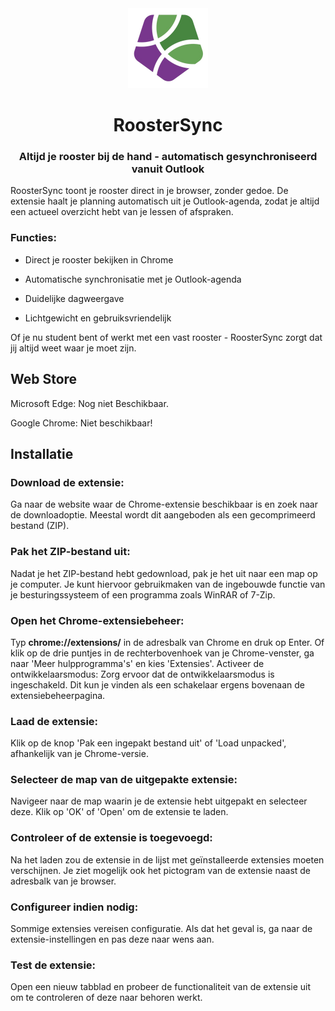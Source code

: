 <div align="center">
    <img src="https://github.com/Daavje/HWC-Extensie/blob/main/HWC%20Extension/images/128.png?raw=true"/>
    <h1>RoosterSync</h1>
    <h3>Altijd je rooster bij de hand - automatisch gesynchroniseerd vanuit Outlook</h3>
</div>

RoosterSync toont je rooster direct in je browser, zonder gedoe. De extensie haalt je planning automatisch uit je Outlook-agenda, zodat je altijd een actueel overzicht hebt van je lessen of afspraken.

### Functies:

- Direct je rooster bekijken in Chrome

- Automatische synchronisatie met je Outlook-agenda

- Duidelijke dagweergave

- Lichtgewicht en gebruiksvriendelijk

Of je nu student bent of werkt met een vast rooster - RoosterSync zorgt dat jij altijd weet waar je moet zijn.

## Web Store
Microsoft Edge:    Nog niet Beschikbaar.

Google Chrome:     Niet beschikbaar!
## Installatie
### Download de extensie:
Ga naar de website waar de Chrome-extensie beschikbaar is en zoek naar de downloadoptie. Meestal wordt dit aangeboden als een gecomprimeerd bestand (ZIP).

### Pak het ZIP-bestand uit:
Nadat je het ZIP-bestand hebt gedownload, pak je het uit naar een map op je computer. Je kunt hiervoor gebruikmaken van de ingebouwde functie van je besturingssysteem of een programma zoals WinRAR of 7-Zip.

### Open het Chrome-extensiebeheer:
Typ **chrome://extensions/** in de adresbalk van Chrome en druk op Enter.
Of klik op de drie puntjes in de rechterbovenhoek van je Chrome-venster, ga naar 'Meer hulpprogramma's' en kies 'Extensies'.
Activeer de ontwikkelaarsmodus:
Zorg ervoor dat de ontwikkelaarsmodus is ingeschakeld. Dit kun je vinden als een schakelaar ergens bovenaan de extensiebeheerpagina.

### Laad de extensie:
Klik op de knop 'Pak een ingepakt bestand uit' of 'Load unpacked', afhankelijk van je Chrome-versie.

### Selecteer de map van de uitgepakte extensie:
Navigeer naar de map waarin je de extensie hebt uitgepakt en selecteer deze. Klik op 'OK' of 'Open' om de extensie te laden.

### Controleer of de extensie is toegevoegd:
Na het laden zou de extensie in de lijst met geïnstalleerde extensies moeten verschijnen. Je ziet mogelijk ook het pictogram van de extensie naast de adresbalk van je browser.

### Configureer indien nodig:
Sommige extensies vereisen configuratie. Als dat het geval is, ga naar de extensie-instellingen en pas deze naar wens aan.

### Test de extensie:
Open een nieuw tabblad en probeer de functionaliteit van de extensie uit om te controleren of deze naar behoren werkt.
